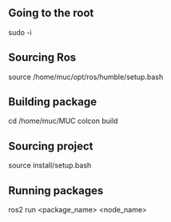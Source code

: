 ## Going to the root
sudo -i 

## Sourcing Ros
source /home/muc/opt/ros/humble/setup.bash 

## Building package
cd /home/muc/MUC
colcon build

## Sourcing project
source install/setup.bash

## Running packages
ros2 run <package_name> <node_name>
